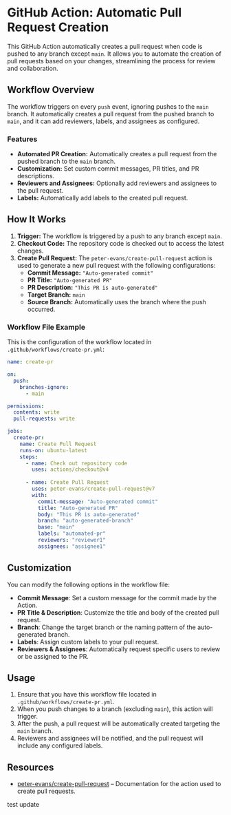 # GitHub Action: Automatic Pull Request Creation

This GitHub Action automatically creates a pull request when code is pushed to any branch except `main`. It allows you to automate the creation of pull requests based on your changes, streamlining the process for review and collaboration.

## Workflow Overview

The workflow triggers on every `push` event, ignoring pushes to the `main` branch. It automatically creates a pull request from the pushed branch to `main`, and it can add reviewers, labels, and assignees as configured.

### Features

- **Automated PR Creation:** Automatically creates a pull request from the pushed branch to the `main` branch.
- **Customization:** Set custom commit messages, PR titles, and PR descriptions.
- **Reviewers and Assignees:** Optionally add reviewers and assignees to the pull request.
- **Labels:** Automatically add labels to the created pull request.

## How It Works

1. **Trigger:** The workflow is triggered by a push to any branch except `main`.
2. **Checkout Code:** The repository code is checked out to access the latest changes.
3. **Create Pull Request:** The `peter-evans/create-pull-request` action is used to generate a new pull request with the following configurations:
   - **Commit Message:** `"Auto-generated commit"`
   - **PR Title:** `"Auto-generated PR"`
   - **PR Description:** `"This PR is auto-generated"`
   - **Target Branch:** `main`
   - **Source Branch:** Automatically uses the branch where the push occurred.

### Workflow File Example

This is the configuration of the workflow located in `.github/workflows/create-pr.yml`:

```yaml
name: create-pr

on:
  push:
    branches-ignore:
      - main

permissions:
  contents: write
  pull-requests: write

jobs:
  create-pr:
    name: Create Pull Request
    runs-on: ubuntu-latest
    steps:
      - name: Check out repository code
        uses: actions/checkout@v4
      
      - name: Create Pull Request
        uses: peter-evans/create-pull-request@v7
        with:
          commit-message: "Auto-generated commit"
          title: "Auto-generated PR"
          body: "This PR is auto-generated"
          branch: "auto-generated-branch"
          base: "main"
          labels: "automated-pr"
          reviewers: "reviewer1"
          assignees: "assignee1"
```

## Customization

You can modify the following options in the workflow file:

- **Commit Message**: Set a custom message for the commit made by the Action.
- **PR Title & Description**: Customize the title and body of the created pull request.
- **Branch**: Change the target branch or the naming pattern of the auto-generated branch.
- **Labels**: Assign custom labels to your pull request.
- **Reviewers & Assignees**: Automatically request specific users to review or be assigned to the PR.

## Usage

1. Ensure that you have this workflow file located in `.github/workflows/create-pr.yml`.
2. When you push changes to a branch (excluding `main`), this action will trigger.
3. After the push, a pull request will be automatically created targeting the `main` branch.
4. Reviewers and assignees will be notified, and the pull request will include any configured labels.

## Resources

- [peter-evans/create-pull-request](https://github.com/peter-evans/create-pull-request) – Documentation for the action used to create pull requests.

test update